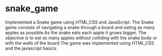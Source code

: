 # snake_game
Implemented a Snake game using HTML,CSS and JavaScript. The Snake game consists of navigating a snake through a board and eating as many apples as possible.As the snake eats each apple it grows bigger. The objective is to eat as many apples without colliding with the snake body or with the walls of the board.The game was implemented using HTML,CSS and the javascript basics.
